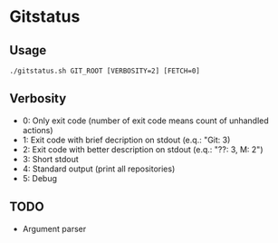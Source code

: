 # Gitstatus

## Usage

```
./gitstatus.sh GIT_ROOT [VERBOSITY=2] [FETCH=0]
```

## Verbosity

- 0: Only exit code (number of exit code means count of unhandled actions)
- 1: Exit code with brief decription on stdout (e.q.: "Git: 3)
- 2: Exit code with better description on stdout (e.q.: "??: 3, M: 2")
- 3: Short stdout
- 4: Standard output (print all repositories)
- 5: Debug

## TODO

- Argument parser
